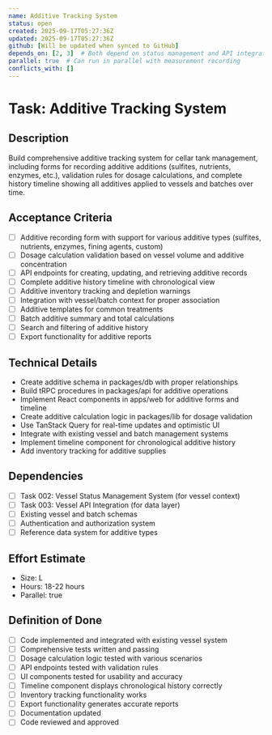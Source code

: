 ```yaml
---
name: Additive Tracking System
status: open
created: 2025-09-17T05:27:36Z
updated: 2025-09-17T05:27:36Z
github: [Will be updated when synced to GitHub]
depends_on: [2, 3]  # Both depend on status management and API integration
parallel: true  # Can run in parallel with measurement recording
conflicts_with: []
---
```


# Task: Additive Tracking System

## Description
Build comprehensive additive tracking system for cellar tank management, including forms for recording additive additions (sulfites, nutrients, enzymes, etc.), validation rules for dosage calculations, and complete history timeline showing all additives applied to vessels and batches over time.

## Acceptance Criteria
- [ ] Additive recording form with support for various additive types (sulfites, nutrients, enzymes, fining agents, custom)
- [ ] Dosage calculation validation based on vessel volume and additive concentration
- [ ] API endpoints for creating, updating, and retrieving additive records
- [ ] Complete additive history timeline with chronological view
- [ ] Additive inventory tracking and depletion warnings
- [ ] Integration with vessel/batch context for proper association
- [ ] Additive templates for common treatments
- [ ] Batch additive summary and total calculations
- [ ] Search and filtering of additive history
- [ ] Export functionality for additive reports

## Technical Details
- Create additive schema in packages/db with proper relationships
- Build tRPC procedures in packages/api for additive operations
- Implement React components in apps/web for additive forms and timeline
- Create additive calculation logic in packages/lib for dosage validation
- Use TanStack Query for real-time updates and optimistic UI
- Integrate with existing vessel and batch management systems
- Implement timeline component for chronological additive history
- Add inventory tracking for additive supplies

## Dependencies
- [ ] Task 002: Vessel Status Management System (for vessel context)
- [ ] Task 003: Vessel API Integration (for data layer)
- [ ] Existing vessel and batch schemas
- [ ] Authentication and authorization system
- [ ] Reference data system for additive types

## Effort Estimate
- Size: L
- Hours: 18-22 hours
- Parallel: true

## Definition of Done
- [ ] Code implemented and integrated with existing vessel system
- [ ] Comprehensive tests written and passing
- [ ] Dosage calculation logic tested with various scenarios
- [ ] API endpoints tested with validation rules
- [ ] UI components tested for usability and accuracy
- [ ] Timeline component displays chronological history correctly
- [ ] Inventory tracking functionality works
- [ ] Export functionality generates accurate reports
- [ ] Documentation updated
- [ ] Code reviewed and approved